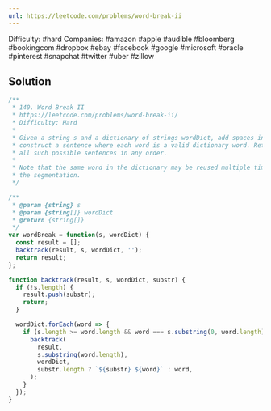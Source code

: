 ```yaml
---
url: https://leetcode.com/problems/word-break-ii
---
```


Difficulty: #hard
Companies: #amazon #apple #audible #bloomberg #bookingcom #dropbox #ebay #facebook #google #microsoft #oracle #pinterest #snapchat #twitter #uber #zillow

## Solution

```javascript
/**
 * 140. Word Break II
 * https://leetcode.com/problems/word-break-ii/
 * Difficulty: Hard
 *
 * Given a string s and a dictionary of strings wordDict, add spaces in s to
 * construct a sentence where each word is a valid dictionary word. Return
 * all such possible sentences in any order.
 *
 * Note that the same word in the dictionary may be reused multiple times in
 * the segmentation.
 */

/**
 * @param {string} s
 * @param {string[]} wordDict
 * @return {string[]}
 */
var wordBreak = function(s, wordDict) {
  const result = [];
  backtrack(result, s, wordDict, '');
  return result;
};

function backtrack(result, s, wordDict, substr) {
  if (!s.length) {
    result.push(substr);
    return;
  }

  wordDict.forEach(word => {
    if (s.length >= word.length && word === s.substring(0, word.length)) {
      backtrack(
        result,
        s.substring(word.length),
        wordDict,
        substr.length ? `${substr} ${word}` : word,
      );
    }
  });
}

```
